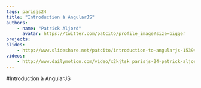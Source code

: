 ```yaml
---
tags: parisjs24
title: "Introduction à AngularJS"
authors:
    - name: "Patrick Aljord"
      avatar: https://twitter.com/patcito/profile_image?size=bigger
projects:
slides:
    - http://www.slideshare.net/patcito/introduction-to-angularjs-15394765
videos:
    - http://www.dailymotion.com/video/x2kjtsk_parisjs-24-patrick-aljord-introduction-a-angularjs_webcam
---
```

#Introduction à AngularJS
